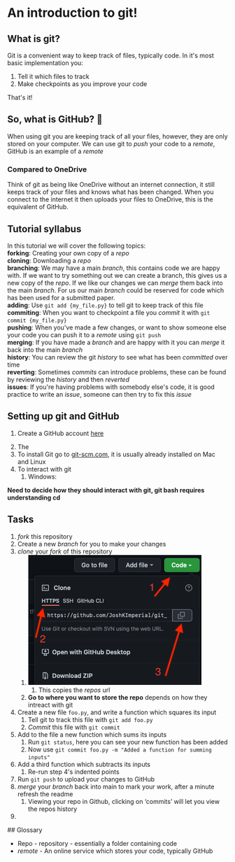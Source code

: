 # An introduction to git!

## What is git?
Git is a convenient way to keep track of files, typically code. In it's most basic implementation you:
1. Tell it which files to track
2. Make checkpoints as you improve your code

That's it!

## So, what is GitHub? :thinking:
When using git you are keeping track of all your files, however, they are only stored on your computer. We can use git to *push* your code to a *remote*, GitHub is an example of a *remote*

### Compared to OneDrive
Think of git as being like OneDrive without an internet connection, it still keeps track of your files and knows what has been changed. When you connect to the internet it then uploads your files to OneDrive, this is the equivalent of GitHub.
 
## Tutorial syllabus

In this tutorial we will cover the following topics:  
**forking**: Creating your own copy of a *repo*  
**cloning**: Downloading a *repo*  
**branching**: We may have a main *branch*, this contains code we are happy with. If we want to try something out we can create a branch, this gives us a new copy of the *repo*. If we like our changes we can *merge* them back into the main *branch*. For us our main *branch* could be reserved for code which has been used for a submitted paper.  
**adding**: Use `git add {my_file.py}` to tell git to keep track of this file  
**commiting**: When you want to checkpoint a file you *commit* it with `git commit {my_file.py}`  
**pushing**: When you've made a few changes, or want to show someone else your code you can push it to a *remote* using `git push`  
**merging**: If you have made a *branch* and are happy with it you can *merge* it back into the main *branch*  
**history**: You can review the git *history* to see what has been *committed* over time  
**reverting**: Sometimes *commits* can introduce problems, these can be found by reviewing the *history* and then *reverted*  
**issues**: If you're having problems with somebody else's code, it is good practice to write an *issue*, someone can then try to fix this *issue*  

## Setting up git and GitHub

1. Create a GitHub account [here](https://github.com/signup?ref_cta=Sign+up&ref_loc=header+logged+out&ref_page=%2F&source=header-home)
<!-- 2. Git is based on the command line, however, there are a number of Graphical User Interfaces (GUIs) you can use. -->
2. The 
3. To install Git go to [git-scm.com](https://git-scm.com/downloads), it is usually already installed on Mac and Linux
4. To interact with git
   1. Windows: 


**Need to decide how they should interact with git, git bash requires understanding cd**


## Tasks

1. *fork* this repository
2. Create a new *branch* for you to make your changes
3. *clone* your *fork* of this repository
   1. ![How to clone](.images/clone.png)
      1. This copies the *repos* url
   2. **Go to where you want to store the repo** depends on how they intreact with git
4. Create a new file `foo.py`, and write a function which squares its input
   1. Tell git to track this file with `git add foo.py`
   2. *Commit* this file with `git commit`
5. Add to the file a new function which sums its inputs
   1. Run `git status`, here you can see your new function has been added
   2. Now use `git commit foo.py -m "Added a function for summing inputs"`
6. Add a third function which subtracts its inputs
   1. Re-run step 4's indented points
7. Run `git push` to upload your changes to GitHub
8. *merge* your *branch* back into main to mark your work, after a minute refresh the readme
   1. Viewing your repo in Github, clicking on ‘commits’ will let you view the repos history
9. 

## Glossary

* Repo - repository - essentially a folder containing code
* *remote* - An online service which stores your code, typically GitHub
